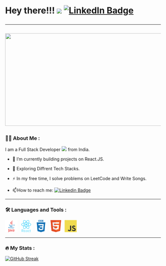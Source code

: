 <h1>
  Hey there!!!
  <img src="https://media.giphy.com/media/RbDKaczqWovIugyJmW/giphy.gif/>
</h1>

<div id="badges">
                <a href="https://www.linkedin.com/in/gajanansr">
                  <img src="https://img.shields.io/badge/LinkedIn-blue?style=for-the-badge&logo=linkedin&logoColor=white" alt="LinkedIn Badge"/>
                                                                                                                                              </a>
</div>
                                                                                                                                              
 ---
                                                                                                                                           
<div align="center">
  <img src="https://media.giphy.com/media/SWoSkN6DxTszqIKEqv/giphy.gif" width="600" height="300"/>
</div>

### :man_technologist: About Me :

  
I am a Full Stack Developer <img src="https://media.giphy.com/media/WUlplcMpOCEmTGBtBW/giphy.gif" width="30"> from India.
                                                                                               
- :telescope: I’m currently building projects on React.JS.

- :seedling: Exploring Diffrent Tech Stacks.

- :zap: In my free time, I solve problems on LeetCode and Write Songs.

- :mailbox:How to reach me: [![Linkedin Badge](https://img.shields.io/badge/-kakbar-blue?style=flat&logo=Linkedin&logoColor=white)](https://www.linkedin.com/in/gajanansr)  
                                          
---

### :hammer_and_wrench: Languages and Tools :
<div>
  <img src="https://github.com/devicons/devicon/blob/master/icons/java/java-original-wordmark.svg" title="Java" alt="Java" width="40" height="40"/>&nbsp;
  <img src="https://github.com/devicons/devicon/blob/master/icons/react/react-original-wordmark.svg" title="React" alt="React" width="40" height="40"/>&nbsp;
  <img src="https://github.com/devicons/devicon/blob/master/icons/css3/css3-plain-wordmark.svg"  title="CSS3" alt="CSS" width="40" height="40"/>&nbsp;
  <img src="https://github.com/devicons/devicon/blob/master/icons/html5/html5-original.svg" title="HTML5" alt="HTML" width="40" height="40"/>&nbsp;
  <img src="https://github.com/devicons/devicon/blob/master/icons/javascript/javascript-original.svg" title="JavaScript" alt="JavaScript" width="40" height="40"/>&nbsp;
</div>
                                                                                                            
---

### :fire: My Stats :
[![GitHub Streak](http://github-readme-streak-stats.herokuapp.com?user=gajanansr)](https://git.io/streak-stats)                                                                                                            
                                                                                                            
                                                                                                            
                                                                                                            
                                                                                                            
                                                                                                            
 <!--
**gajanansr/gajanansr** is a ✨ _special_ ✨ repository because its `README.md` (this file) appears on your GitHub profile.

Here are some ideas to get you started:

- 🔭 I’m currently working on ...
- 🌱 I’m currently learning ...
- 👯 I’m looking to collaborate on ...
- 🤔 I’m looking for help with ...
- 💬 Ask me about ...
- 📫 How to reach me: ...
- 😄 Pronouns: ...
- ⚡ Fun fact: ...
-->

